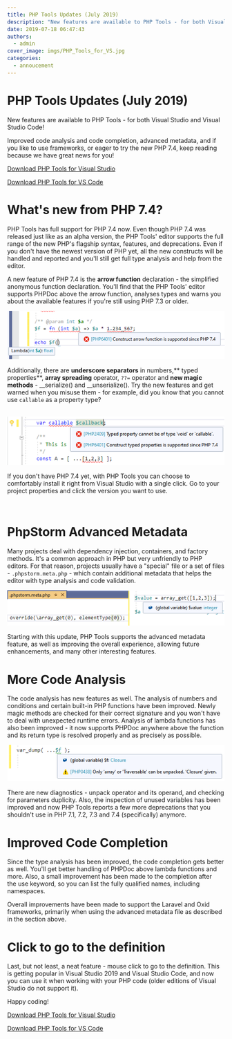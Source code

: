 ```yaml
---
title: PHP Tools Updates (July 2019)
description: "New features are available to PHP Tools - for both Visual Studio and Visual Studio Code!"
date: 2019-07-18 06:47:43
authors:
  - admin
cover_image: imgs/PHP_Tools_for_VS.jpg
categories:
  - annoucement
---
```


# PHP Tools Updates (July 2019)

New features are available to PHP Tools - for both Visual Studio and Visual Studio Code!

<!-- more -->

Improved code analysis and code completion, advanced metadata, and if you like to use frameworks, or eager to try the new PHP 7.4, keep reading because we have great news for you!

[Download PHP Tools for Visual Studio](https://www.devsense.com/en/download)

[Download PHP Tools for VS Code](https://www.devsense.com/en/download#vscode)

# What's new from PHP 7.4?

PHP Tools has full support for PHP 7.4 now. Even though PHP 7.4 was released just like as an alpha version, the PHP Tools' editor supports the full range of the new PHP's flagship syntax, features, and deprecations.
Even if you don't have the newest version of PHP yet, all the new constructs will be handled and reported and you'll still get full type analysis and help from the editor.

A new feature of PHP 7.4 is the **arrow function** declaration - the simplified anonymous function declaration. You'll find that the PHP Tools' editor supports PHPDoc above the arrow function, analyses types and warns you about the available features if you're still using PHP 7.3 or older.

![Image description](imgs/1e4b2923-add2-4ef1-84c7-86677b177165.png)

Additionally, there are **underscore separators** in numbers,** typed properties**, **array spreading** operator, `??=` operator and **new magic methods** - \_\_serialize() and \_\_unserialize(). Try the new features and get warned when you misuse them - for example, did you know that you cannot use `callable` as a property type?

 
![Image description](imgs/callable.png)

If you don't have PHP 7.4 yet, with PHP Tools you can choose to comfortably install it right from Visual Studio with a single click. Go to your project properties and click the version you want to use.

 
# PhpStorm Advanced Metadata

Many projects deal with dependency injection, containers, and factory methods. It's a common approach in PHP but very unfriendly to PHP editors. For that reason, projects usually have a "special" file or a set of files - `.phpstorm.meta.php` - which contain additional metadata that helps the editor with type analysis and code validation.

![Image description](imgs/phpstormmetadata.png)

Starting with this update, PHP Tools supports the advanced metadata feature, as well as improving the overall experience, allowing future enhancements, and many other interesting features.

# More Code Analysis

The code analysis has new features as well. The analysis of numbers and conditions and certain built-in PHP functions have been improved. Newly magic methods are checked for their correct signature and you won't have to deal with unexpected runtime errors. Analysis of lambda functions has also been improved - it now supports PHPDoc anywhere above the function and its return type is resolved properly and as precisely as possible.


![Image description](imgs/morecodeanalysis.png)


There are new diagnostics - unpack operator and its operand, and checking for parameters duplicity. Also, the inspection of unused variables has been improved and now PHP Tools reports a few more deprecations that you shouldn't use in PHP 7.1, 7.2, 7.3 and 7.4 (specifically) anymore.

# Improved Code Completion

Since the type analysis has been improved, the code completion gets better as well. You'll get better handling of PHPDoc above lambda functions and more. Also, a small improvement has been made to the completion after the use keyword, so you can list the fully qualified names, including namespaces.

Overall improvements have been made to support the Laravel and Oxid frameworks, primarily when using the advanced metadata file as described in the section above.

# Click to go to the definition

Last, but not least, a neat feature - mouse click to go to the definition. This is getting popular in Visual Studio 2019 and Visual Studio Code, and now you can use it when working with your PHP code (older editions of Visual Studio do not support it).

Happy coding!


[Download PHP Tools for Visual Studio](https://www.devsense.com/en/download)

[Download PHP Tools for VS Code](https://www.devsense.com/en/download#vscode)






